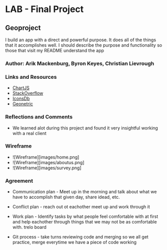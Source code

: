 # LAB - Final Project
## Geoproject
I build an app with a direct and powerful purpose. It does all of the things that it accomplishes well. I should describe the purpose and functionality so those that visit my README understand the app
### Author: Arik Mackenburg, Byron Keyes, Christian Lievrough
### Links and Resources
* [ChartJS](https://www.chartjs.org/)
* [StackOverflow](https://stackoverflow.com/)
* [IconsDb](https://www.iconsdb.com/)
* [Geonetric](https://www.geonetric.com/)
### Reflections and Comments
* We learned alot during this project and found it very insightful working with a real client
### Wireframe
* ![Wireframe][images/home.png]
* ![Wireframe][images/aboutus.png]
* ![Wireframe][images/survey.png]
### Agreement
* Communication plan - Meet up in the morning and talk about what we have to accomplish that given day, share idead, etc.

* Conflict plan - reach out ot eachother meet up and work through it

* Work plan - Identify tasks by what people feel comfortable with at first and help eachother through things that we may not be as comfortable with. trelo board

* Git process - take turns reviewing code and merging so we all get practice, merge everytime we have a piece of code working

